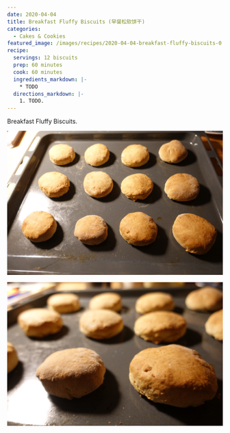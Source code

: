 ```yaml
---
date: 2020-04-04
title: Breakfast Fluffy Biscuits (早餐松软饼干)
categories:
  - Cakes & Cookies
featured_image: /images/recipes/2020-04-04-breakfast-fluffy-biscuits-0.jpg
recipe:
  servings: 12 biscuits
  prep: 60 minutes
  cook: 60 minutes
  ingredients_markdown: |-
    * TODO
  directions_markdown: |-
    1. TODO.
---
```

Breakfast Fluffy Biscuits.

![pic](/images/recipes/2020-04-04-breakfast-fluffy-biscuits-1.jpg)

![pic](/images/recipes/2020-04-04-breakfast-fluffy-biscuits-2.jpg)